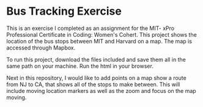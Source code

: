 # Bus Tracking Exercise

This is an exercise I completed as an assignment for the MIT- xPro Professional Certificate in Coding: Women's Cohert. 
This project shows the location of the bus stops between MIT and Harvard on a map. 
The map is accessed through Mapbox. 

To run this project, download the files included and save them all in the same path on your machine. Run the html in your browser.

Next in this repository, I would like to add points on a map show a route from NJ to CA, that shows all of the stops to make between. This will include moving location markers as well as the zoom and focus on the map moving.
